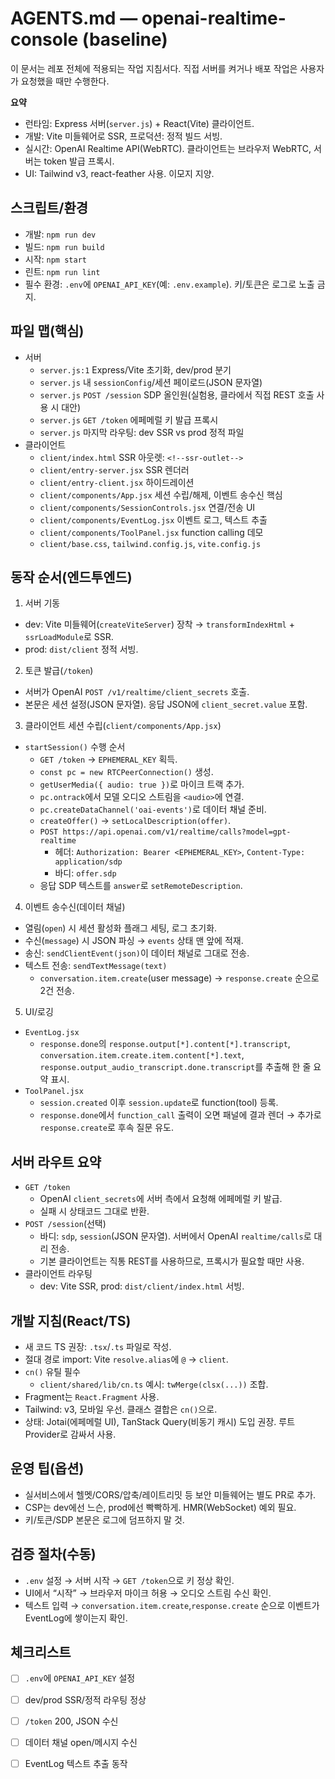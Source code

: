 # AGENTS.md — openai-realtime-console (baseline)

이 문서는 레포 전체에 적용되는 작업 지침서다. 직접 서버를 켜거나 배포 작업은 사용자가 요청했을 때만 수행한다.

**요약**
- 런타임: Express 서버(`server.js`) + React(Vite) 클라이언트.
- 개발: Vite 미들웨어로 SSR, 프로덕션: 정적 빌드 서빙.
- 실시간: OpenAI Realtime API(WebRTC). 클라이언트는 브라우저 WebRTC, 서버는 token 발급 프록시.
- UI: Tailwind v3, react-feather 사용. 이모지 지양.

## 스크립트/환경
- 개발: `npm run dev`
- 빌드: `npm run build`
- 시작: `npm start`
- 린트: `npm run lint`
- 필수 환경: `.env`에 `OPENAI_API_KEY`(예: `.env.example`). 키/토큰은 로그로 노출 금지.

## 파일 맵(핵심)
- 서버
  - `server.js:1` Express/Vite 초기화, dev/prod 분기
  - `server.js` 내 `sessionConfig`/세션 페이로드(JSON 문자열)
  - `server.js` `POST /session` SDP 올인원(실험용, 클라에서 직접 REST 호출 사용 시 대안)
  - `server.js` `GET /token` 에페메럴 키 발급 프록시
  - `server.js` 마지막 라우팅: dev SSR vs prod 정적 파일
- 클라이언트
  - `client/index.html` SSR 아웃렛: `<!--ssr-outlet-->`
  - `client/entry-server.jsx` SSR 렌더러
  - `client/entry-client.jsx` 하이드레이션
  - `client/components/App.jsx` 세션 수립/해제, 이벤트 송수신 핵심
  - `client/components/SessionControls.jsx` 연결/전송 UI
  - `client/components/EventLog.jsx` 이벤트 로그, 텍스트 추출
  - `client/components/ToolPanel.jsx` function calling 데모
  - `client/base.css`, `tailwind.config.js`, `vite.config.js`

## 동작 순서(엔드투엔드)
1) 서버 기동
- dev: Vite 미들웨어(`createViteServer`) 장착 → `transformIndexHtml` + `ssrLoadModule`로 SSR.
- prod: `dist/client` 정적 서빙.

2) 토큰 발급(`/token`)
- 서버가 OpenAI `POST /v1/realtime/client_secrets` 호출.
- 본문은 세션 설정(JSON 문자열). 응답 JSON에 `client_secret.value` 포함.

3) 클라이언트 세션 수립(`client/components/App.jsx`)
- `startSession()` 수행 순서
  - `GET /token` → `EPHEMERAL_KEY` 획득.
  - `const pc = new RTCPeerConnection()` 생성.
  - `getUserMedia({ audio: true })`로 마이크 트랙 추가.
  - `pc.ontrack`에서 모델 오디오 스트림을 `<audio>`에 연결.
  - `pc.createDataChannel('oai-events')`로 데이터 채널 준비.
  - `createOffer()` → `setLocalDescription(offer)`.
  - `POST https://api.openai.com/v1/realtime/calls?model=gpt-realtime`
    - 헤더: `Authorization: Bearer <EPHEMERAL_KEY>`, `Content-Type: application/sdp`
    - 바디: `offer.sdp`
  - 응답 SDP 텍스트를 `answer`로 `setRemoteDescription`.

4) 이벤트 송수신(데이터 채널)
- 열림(`open`) 시 세션 활성화 플래그 세팅, 로그 초기화.
- 수신(`message`) 시 JSON 파싱 → `events` 상태 맨 앞에 적재.
- 송신: `sendClientEvent(json)`이 데이터 채널로 그대로 전송.
- 텍스트 전송: `sendTextMessage(text)`
  - `conversation.item.create`(user message) → `response.create` 순으로 2건 전송.

5) UI/로깅
- `EventLog.jsx`
  - `response.done`의 `response.output[*].content[*].transcript`,
    `conversation.item.create.item.content[*].text`,
    `response.output_audio_transcript.done.transcript`를 추출해 한 줄 요약 표시.
- `ToolPanel.jsx`
  - `session.created` 이후 `session.update`로 function(tool) 등록.
  - `response.done`에서 `function_call` 출력이 오면 패널에 결과 렌더 → 추가로 `response.create`로 후속 질문 유도.

## 서버 라우트 요약
- `GET /token`
  - OpenAI `client_secrets`에 서버 측에서 요청해 에페메럴 키 발급.
  - 실패 시 상태코드 그대로 반환.
- `POST /session`(선택)
  - 바디: `sdp`, `session`(JSON 문자열). 서버에서 OpenAI `realtime/calls`로 대리 전송.
  - 기본 클라이언트는 직통 REST를 사용하므로, 프록시가 필요할 때만 사용.
- 클라이언트 라우팅
  - dev: Vite SSR, prod: `dist/client/index.html` 서빙.

## 개발 지침(React/TS)
- 새 코드 TS 권장: `.tsx`/`.ts` 파일로 작성.
- 절대 경로 import: Vite `resolve.alias`에 `@` → `client`.
- `cn()` 유틸 필수
  - `client/shared/lib/cn.ts` 예시: `twMerge(clsx(...))` 조합.
- Fragment는 `React.Fragment` 사용.
- Tailwind: v3, 모바일 우선. 클래스 결합은 `cn()`으로.
- 상태: Jotai(에페메럴 UI), TanStack Query(비동기 캐시) 도입 권장. 루트 Provider로 감싸서 사용.

## 운영 팁(옵션)
- 실서비스에서 헬멧/CORS/압축/레이트리밋 등 보안 미들웨어는 별도 PR로 추가.
- CSP는 dev에선 느슨, prod에선 빡빡하게. HMR(WebSocket) 예외 필요.
- 키/토큰/SDP 본문은 로그에 덤프하지 말 것.

## 검증 절차(수동)
- `.env` 설정 → 서버 시작 → `GET /token`으로 키 정상 확인.
- UI에서 “시작” → 브라우저 마이크 허용 → 오디오 스트림 수신 확인.
- 텍스트 입력 → `conversation.item.create`,`response.create` 순으로 이벤트가 EventLog에 쌓이는지 확인.

## 체크리스트
- [ ] `.env`에 `OPENAI_API_KEY` 설정
- [ ] dev/prod SSR/정적 라우팅 정상
- [ ] `/token` 200, JSON 수신
- [ ] 데이터 채널 open/메시지 수신
- [ ] EventLog 텍스트 추출 동작

